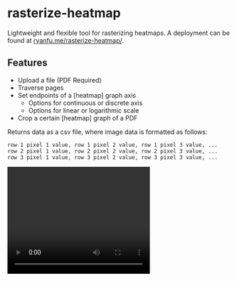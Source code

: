 # rasterize-heatmap

Lightweight and flexible tool for rasterizing heatmaps. A deployment can be found at [ryanfu.me/rasterize-heatmap/](http://ryanfu.me/rasterize-heatmap/).

## Features

- Upload a file (PDF Required)
- Traverse pages
- Set endpoints of a [heatmap] graph axis
  - Options for continuous or discrete axis
  - Options for linear or logarithmic scale
- Crop a certain [heatmap] graph of a PDF

Returns data as a csv file, where image data is formatted as follows:

```
row 1 pixel 1 value, row 1 pixel 2 value, row 1 pixel 3 value, ...
row 2 pixel 1 value, row 2 pixel 2 value, row 2 pixel 3 value, ...
row 3 pixel 1 value, row 3 pixel 2 value, row 3 pixel 3 value, ...
```

<video width="320" height="240" controls>
  <source src="demo-video.mp4" type="video/mp4">
</video>
